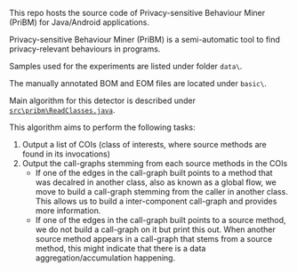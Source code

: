 This repo hosts the source code of Privacy-sensitive Behaviour Miner (PriBM) for Java/Android applications.

Privacy-sensitive Behaviour Miner (PriBM) is a semi-automatic tool to find privacy-relevant behaviours in programs.

Samples used for the experiments are listed under folder `data\`.

The manually annotated BOM and EOM files are located under `basic\`.

Main algorithm for this detector is described under [`src\pribm\ReadClasses.java`](https://github.com/feiyangtang97/PriBM/blob/main/src/pribm/ReadClasses.java).

This algorithm aims to perform the following tasks:
1. Output a list of COIs (class of interests, where source methods are found in its invocations)
2. Output the call-graphs stemming from each source methods in the COIs
    - If one of the edges in the call-graph built points to a method that was decalred in another class, also as known as a global flow, we move to build a call-graph stemming from the caller in another class. This allows us to build a inter-component call-graph and provides more information.
    - If one of the edges in the call-graph built points to a source method, we do not build a call-graph on it but print this out. When another source method appears in a call-graph that stems from a source method, this might indicate that there is a data aggregation/accumulation happening.
